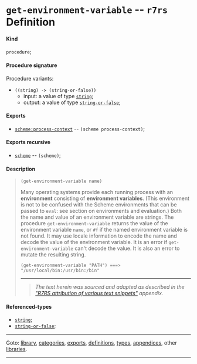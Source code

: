 

<a id='definition__r7rs__get-environment-variable'></a>

# `get-environment-variable` -- `r7rs` Definition


<a id='definition__r7rs__get-environment-variable__kind'></a>

#### Kind

`procedure`;


<a id='definition__r7rs__get-environment-variable__procedure-signature'></a>

#### Procedure signature

Procedure variants:
 * `((string) -> (string-or-false))`
   * input: a value of type [`string`](../../r7rs/types/string.md#type__r7rs__string);
   * output: a value of type [`string-or-false`](../../r7rs/types/string-or-false.md#type__r7rs__string-or-false);


<a id='definition__r7rs__get-environment-variable__exports'></a>

#### Exports

 * [`scheme:process-context`](../../r7rs/exports/scheme_3a_process-context.md#export__r7rs__scheme_3a_process-context) -- `(scheme process-context)`;


<a id='definition__r7rs__get-environment-variable__exports-recursive'></a>

#### Exports recursive

 * [`scheme`](../../r7rs/exports/scheme.md#export__r7rs__scheme) -- `(scheme)`;


<a id='definition__r7rs__get-environment-variable__description'></a>

#### Description

> ````
> (get-environment-variable name)
> ````
> 
> 
> Many operating systems provide each running process with an
> __environment__ consisting of __environment variables__.
> (This environment is not to be confused with the Scheme environments that
> can be passed to `eval`: see section on environments and evaluation.)
> Both the name and value of an environment variable are strings.
> The procedure `get-environment-variable` returns the value
> of the environment variable `name`,
> or `#f` if the named
> environment variable is not found.  It may
> use locale information to encode the name and decode the value
> of the environment variable.  It is an error if
> `get-environment-variable` can't decode the value.
> It is also an error to mutate the resulting string.
> 
> ````
> (get-environment-variable "PATH") ===> "/usr/local/bin:/usr/bin:/bin"
> ````
> 
> 
> ----
> > *The text herein was sourced and adapted as described in the ["R7RS attribution of various text snippets"](../../r7rs/appendices/attribution.md#appendix__r7rs__attribution) appendix.*


<a id='definition__r7rs__get-environment-variable__referenced-types'></a>

#### Referenced-types

 * [`string`](../../r7rs/types/string.md#type__r7rs__string);
 * [`string-or-false`](../../r7rs/types/string-or-false.md#type__r7rs__string-or-false);

----

Goto: [library](../../r7rs/_index.md#library__r7rs), [categories](../../r7rs/categories/_index.md#toc__r7rs__categories), [exports](../../r7rs/exports/_index.md#toc__r7rs__exports), [definitions](../../r7rs/definitions/_index.md#toc__r7rs__definitions), [types](../../r7rs/types/_index.md#toc__r7rs__types), [appendices](../../r7rs/appendices/_index.md#toc__r7rs__appendices), other [libraries](../../_libraries.md#toc__libraries).

----

